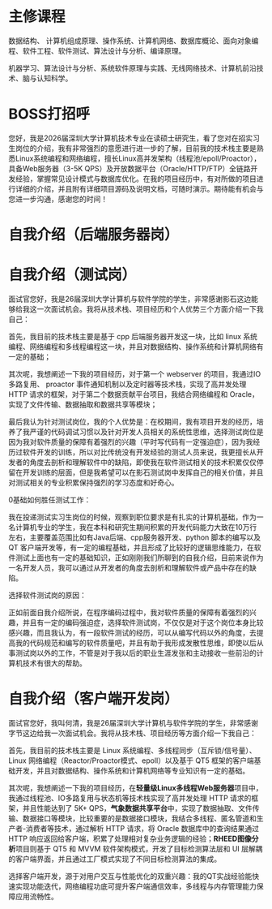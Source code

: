 # 主修课程

数据结构、 计算机组成原理、操作系统、计算机网络、数据库概论、面向对象编程、软件工程、软件测试、算法设计与分析、编译原理。

机器学习、算法设计与分析、系统软件原理与实践、无线网络技术、计算机前沿技术、脑与认知科学。

# BOSS打招呼

您好，我是2026届深圳大学计算机技术专业在读硕士研究生，看了您对在招实习生岗位的介绍，我有非常强烈的意愿进行进一步的了解，目前我的技术栈主要是熟悉Linux系统编程和网络编程，擅长Linux高并发架构（线程池/epoll/Proactor），具备Web服务器（3-5K QPS）及开放数据平台（Oracle/HTTP/FTP）全链路开发经验，掌握常见设计模式与数据库优化。在我的项目经历中，有对所做的项目进行详细的介绍，并且附有详细项目源码及说明文档，可随时演示。期待能有机会与您进一步沟通，感谢您的时间！



# 自我介绍（后端服务器岗）



# 自我介绍（测试岗）

面试官您好，我是26届深圳大学计算机与软件学院的学生，非常感谢影石这边能够给我这一次面试机会。我将从技术栈、项目经历和个人优势三个方面介绍一下我自己：

首先，我目前的技术栈主要是基于 cpp 后端服务器开发这一块，比如 linux 系统编程、网络编程和多线程编程这一块，并且对数据结构、操作系统和计算机网络有一定的基础；

其次呢，我想阐述一下我的项目经历，对于第一个 webserver 的项目，我通过IO多路复用、 proactor 事件通知机制以及定时器等技术栈，实现了高并发处理 HTTP 请求的框架，对于第二个数据贡献平台项目，我结合网络编程和 Oracle，实现了文件传输、数据抽取和数据共享等模块；

最后我认为针对测试岗位，我的个人优势是：在校期间，我有项目开发的经历，培养了我严谨的代码调试习惯以及针对开发人员相关的系统性思维，选择测试岗位是因为我对软件质量的保障有着强烈的兴趣（平时写代码有一定强迫症），因为我经历过软件开发的训练，所以对比传统没有开发经验的测试人员来说，我更擅长从开发者的角度去剖析和理解软件中的缺陷，即使我在软件测试相关的技术积累仅仅停留在开发训练的层面，但是我希望可以在影石测试岗中发挥自己的相关价值，并且对测试相关的专业积累保持强烈的学习态度和好奇心。

0基础如何胜任测试工作：

我在投递测试实习生岗位的时候，观察到职位要求是有扎实的计算机基础，作为一名计算机专业的学生，我在本科和研究生期间积累的开发代码能力大致在10万行左右，主要覆盖范围比如有Java后端、cpp服务器开发、python 脚本的编写以及 QT 客户端开发等，有一定的编程基础，并且形成了比较好的逻辑思维能力，在软件测试上面也有一定的基础知识，正如刚刚我们所聊到的自我介绍，目前来说作为一名开发人员，我可以通过从开发者的角度去剖析和理解软件或产品中存在的缺陷。

选择软件测试岗的原因：

正如前面自我介绍所说，在程序编码过程中，我对软件质量的保障有着强烈的兴趣，并且有一定的编码强迫症，选择软件测试岗，不仅仅是对于这个岗位本身比较感兴趣，而且我认为，有一段软件测试的经历，可以从编写代码以外的角度，去提高我的代码规范和编写的软件质量吧，并且有助于我形成发散性思维，即使以后从事测试岗以外的工作，不管是对于我以后的职业生涯发张和主动接收一些前沿的计算机技术有很大的帮助。

# 自我介绍（客户端开发岗）

面试官您好，我叫何清，我是26届深圳大学计算机与软件学院的学生，非常感谢字节这边给我一次面试机会。我将从技术栈、项目经历等方面介绍一下我自己：

首先，我目前的技术栈主要是 Linux 系统编程、多线程同步（互斥锁/信号量）、Linux 网络编程（Reactor/Proactor模式、epoll）以及基于 QT5 框架的客户端基础开发，并且对数据结构、操作系统和计算机网络等专业知识有一定的基础。

其次呢，我想阐述一下我的项目经历，在**轻量级Linux多线程Web服务器**项目中，我通过线程池、IO多路复用与状态机等技术栈实现了高并发处理 HTTP 请求的框架，并且性能达到了 5K+ QPS，**气象数据共享平台**中，实现了数据抽取、文件传输、数据接口等模块，比较重要的是数据接口模块，我结合多线程、匿名管道和生产者-消费者等技术，通过解析 HTTP 请求，将 Oracle 数据库中的查询结果通过 HTTP 响应返回给客户端，积累了处理相对复杂业务逻辑的经验；**RHEED图像分析**项目则基于 QT5 和 MVVM 软件架构模式，开发了目标检测算法层和 UI 层解耦的客户端界面，并且通过工厂模式实现了不同目标检测算法的集成。

选择客户端开发，源于对用户交互与性能优化的双重兴趣：我的QT实战经验能快速实现功能迭代，网络编程功底可提升客户端通信效率，多线程与内存管理能力保障应用流畅性。

